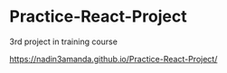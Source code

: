 # Practice-React-Project
 3rd project in training course
 
 https://nadin3amanda.github.io/Practice-React-Project/
